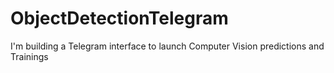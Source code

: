 # ObjectDetectionTelegram

I'm building a Telegram interface to launch Computer Vision predictions and Trainings
